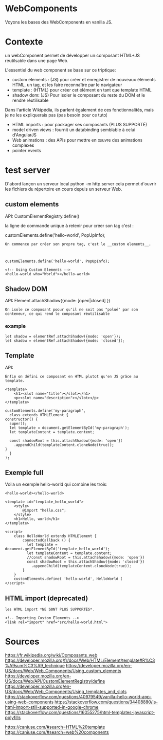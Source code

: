 WebComponents
=============

Voyons les bases des WebComponents en vanilla JS.

Contexte
========
un webComponent permet de développer un composant HTML+JS réutilsable dans une page 
Web.

L'essentiel du web component se base sur ce triptique:
 - custom elements : (JS) pour créer et enregistrer de nouveaux éléments HTML, un tag, 
  et les faire reconnaître par le navigateur
 - template : (HTML) pour créer cet élément en tant que template HTML
 - shadow dom: (JS) Pour isoler le composant du reste du DOM et le rendre réutilisable
 

Dans l'article Wikipédia, ils parlent également de ces fonctionnalités, mais je ne les 
expliquerais pas (pas besoin pour ce tuto)
 
 - HTML imports : pour packager ses composants (PLUS SUPPORTÉ)
 - model driven views : fournit un databinding semblable à celui d'AngularJS
 - Web animations : des APIs pour mettre en œuvre des animations complexes
 - pointer events

test server
===========
D'abord lançon un serveur local
python -m http.server 
cela permet d'ouvrir les fichiers du répertoire en cours depuis un serveur Web.

custom elements
---------------
API: CustomElementRegistry.define()

la ligne de commande unique à retenir pour créer son tag c'est :

   customElements.define('hello-world', PopUpInfo);


    On commence par créer son propre tag, c'est le __custom elements__.

     
    
    customElements.define('hello-world', PopUpInfo);

    <!-- Using Custom Elements -->
    <hello-world who="World"></hello-world>

Shadow DOM
----------
API: Element.attachShadow({mode: [open|closed] }) 

    On isole ce composant poour qu'il ne soit pas "polué" par son conteneur, ce qui rend le composant réutilisable


### example

    let shadow = elementRef.attachShadow({mode: 'open'});
    let shadow = elementRef.attachShadow({mode: 'closed'});




Template
--------
API: <template> [yourHTML...] </template>

    Enfin on défini ce composant en HTML plutot qu'en JS grâce au template.

    <template>
        <h1><slot name="title"></slot></h1>
        <p><slot name="description"></slot></p>
    </template>

	customElements.define('my-paragraph',
	  class extends HTMLElement {
    constructor() {
      super();
      let template = document.getElementById('my-paragraph');
      let templateContent = template.content;
					
      const shadowRoot = this.attachShadow({mode: 'open'})
        .appendChild(templateContent.cloneNode(true));
    }
	  }
	);

Exemple full
------------
Voila un exemple hello-world qui combine les trois:


    <hello-world></hello-world>

    <template id="template_hello_world">
        <style>
            @import "hello.css";
        </style>
        <h1>Hello, world</h1>
    </template>

    <script>
        class HelloWorld extends HTMLElement {
            connectedCallback () {
              let template = document.getElementById('template_hello_world');
              let templateContent = template.content;
              //const shadowRoot = this.attachShadow({mode: 'open'})
              const shadowRoot = this.attachShadow({mode: 'closed'})
                .appendChild(templateContent.cloneNode(true));
            }
        }
        customElements.define( 'hello-world', HelloWorld )
    </script>


HTML import (deprecated)
-----------
    les HTML import *NE SONT PLUS SUPPORTÉS*.

    <!-- Importing Custom Elements -->
    <link rel="import" href="src/hello-world.html">




Sources
=======
https://fr.wikipedia.org/wiki/Composants_web
https://developer.mozilla.org/fr/docs/Web/HTML/Element/template#R%C3%A9sum%C3%A9_technique
https://developer.mozilla.org/en-US/docs/Web/Web_Components/Using_custom_elements
https://developer.mozilla.org/en-US/docs/Web/API/CustomElementRegistry/define
https://developer.mozilla.org/en-US/docs/Web/Web_Components/Using_templates_and_slots
https://stackoverflow.com/questions/40979549/vanilla-hello-world-app-using-web-components
https://stackoverflow.com/questions/34408880/is-html-import-still-supported-in-google-chrome
https://stackoverflow.com/questions/16055275/html-templates-javascript-polyfills

https://caniuse.com/#search=HTML%20template
https://caniuse.com/#search=web%20components
